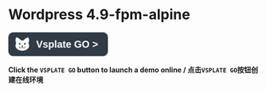 # Wordpress 4.9-fpm-alpine

<a href="https://www.vsplate.com/?docker-compose=https://github.com/vsplate/dcenvs/wordpress/4.9-fpm-alpine"><img alt="VSPLATE GO" src="https://raw.githubusercontent.com/vsplate/images/master/vsgo_btn.png" width="200px"></a>

**Click the `VSPLATE GO` button to launch a demo online / 点击`VSPLATE GO`按钮创建在线环境**